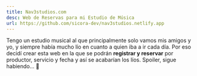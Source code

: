 ```yaml
---
title: Nav3studios.com
desc: Web de Reservas para mi Estudio de Música
url: https://github.com/sicora-dev/nav3studios.netlify.app
---
```


Tengo un estudio musical al que principalmente solo vamos mis amigos y yo, y siempre había mucho lío en cuanto a quien iba a ir cada día. Por eso decidí crear esta web en la que se podrán **registrar y reservar** por productor, servicio y fecha y así se acabarían los líos. Spoiler, sigue habiendo... 🤣